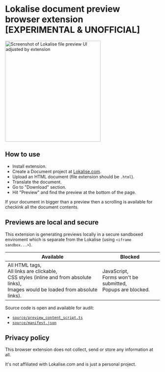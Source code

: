 <p align="center" style="text-align: center">
<h1>Lokalise document preview<br/> browser extension<br/> [EXPERIMENTAL & UNOFFICIAL]</h1>

<img src="https://github.com/terales/lokalise-html-document-preview/blob/master/media/preview.png?raw=true"
		height="329px" width="311px" alt="Screenshot of Lokalise file preview UI adjusted by extension" /> 
</p>

## How to use

- Install extension.
- Create a Document project at [Lokalise.com](https://lokalise.com/).
- Upload an HTML document (file extension should be `.html`).
- Translate the document.
- Go to "Download" section.
- Hit "Preview" and find the preview at the bottom of the page.

If your document in bigger than a preview then a scrolling is available for checkink all the document contents.

## Previews are local and secure

This extension is generating previews locally in a secure sandboxed enviroment which is separate from the Lokalise
(using `<iframe sandbox...>`).

| Available                                                                                                                                     | Blocked                                             |
|-----------------------------------------------------------------------------------------------------------------------------------------------|-----------------------------------------------------|
| All HTML tags,<br> All links are clickable,<br> CSS styles (inline and from absolute links),<br> Images would be loaded from absolute links). | JavaScript,<br> Forms won't be submitted,<br> Popups are blocked. |

Source code is open and available for audit:
- [`source/preview_content_script.ts`](source/preview_content_script.ts)
- [`source/manifest.json`](source/manifest.json)

## Privacy policy

This browser extension does not collect, send or store any information at all.<br/>

It's not affiliated with Lokalise.com and is just a personal project.
